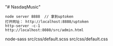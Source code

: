 "# NasdaqMusic" 
```
node server 8888  // 拿到uptoken
打开网址： http://localhost:8888/uptoken
http-server -c-1
http://localhost:8080/src/admin.html
```

node-sass src/css/default.scss src/css/default.css